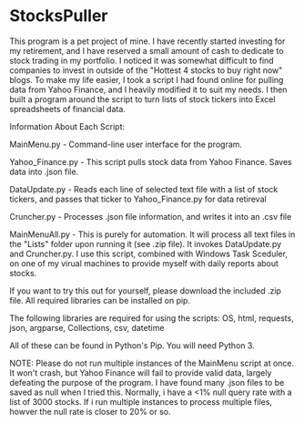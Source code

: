 # StocksPuller
 This program is a pet project of mine. I have recently started investing for my retirement, and I have reserved a small 
 amount of cash to dedicate to stock trading in my portfolio. I noticed it was somewhat difficult to find companies to invest in outside of the "Hottest 4 stocks to buy right now" blogs. To make my life easier, I took a script I had found online for pulling data from Yahoo Finance, and I heavily modified it to suit my needs. I then built a program around the script to turn lists of stock tickers into Excel spreadsheets of financial data.
 
 
 
 Information About Each Script:
 
 MainMenu.py - Command-line user interface for the program. 
 
 Yahoo_Finance.py - This script pulls stock data from Yahoo Finance. Saves data into .json file.
 
 DataUpdate.py - Reads each line of selected text file with a list of stock tickers, and passes that ticker to Yahoo_Finance.py for data retireval
 
 Cruncher.py - Processes .json file information, and writes it into an .csv file
 
 MainMenuAll.py - This is purely for automation. It will process all text files in the "Lists" folder upon running it (see .zip file). It invokes DataUpdate.py and Cruncher.py. I use this script, combined with Windows Task Sceduler, on one of my virual machines to provide myself with daily reports about stocks.
 
If you want to try this out for yourself, please download the included .zip file. All required libraries can be installed on pip.

The following libraries are required for using the scripts:
OS,
html,
requests,
json,
argparse,
Collections,
csv,
datetime

All of these can be found in Python's Pip. You will need Python 3.







NOTE: Please do not run multiple instances of the MainMenu script at once. It won't crash, but Yahoo Finance will fail to provide valid data, largely defeating the purpose of the program. I have found many .json files to be saved as null when I tried this. Normally, i have a <1% null query rate with a list of 3000 stocks. If i run multiple instances to process multiple files, howver the null rate is closer to 20% or so. 
